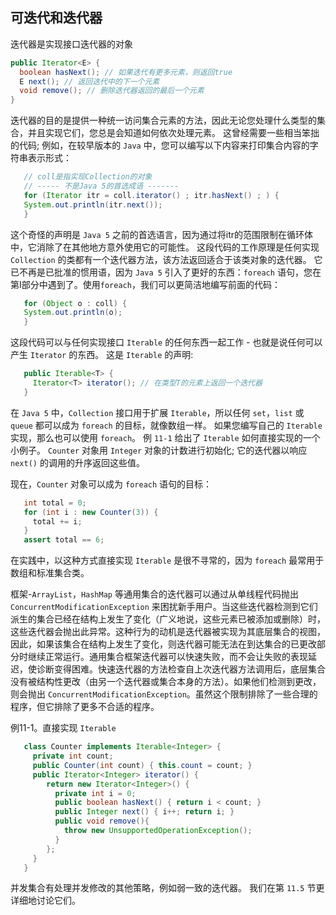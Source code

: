 ## 可迭代和迭代器

迭代器是实现接口迭代器的对象

```java
public Iterator<E> {
  boolean hasNext(); // 如果迭代有更多元素，则返回true
  E next(); // 返回迭代中的下一个元素
  void remove(); // 删除迭代器返回的最后一个元素
}
```

迭代器的目的是提供一种统一访问集合元素的方法，因此无论您处理什么类型的集合，并且实现它们，您总是会知道如何依次处理元素。 这曾经需要一些相当笨拙的代码; 例如，在较早版本的 `Java` 中，您可以编写以下内容来打印集合内容的字符串表示形式：

```java
   // coll是指实现Collection的对象
   // ----- 不是Java 5的首选成语 -------
   for (Iterator itr = coll.iterator() ; itr.hasNext() ; ) {
   System.out.println(itr.next());
   }
```

这个奇怪的声明是 `Java 5` 之前的首选语言，因为通过将itr的范围限制在循环体中，它消除了在其他地方意外使用它的可能性。 这段代码的工作原理是任何实现 `Collection` 的类都有一个迭代器方法，该方法返回适合于该类对象的迭代器。 它已不再是已批准的惯用语，因为 `Java 5` 引入了更好的东西：`foreach` 语句，您在第I部分中遇到了。使用`foreach`，我们可以更简洁地编写前面的代码：

```java
   for (Object o : coll) {
   System.out.println(o);
   }
```

这段代码可以与任何实现接口 `Iterable` 的任何东西一起工作 - 也就是说任何可以产生 `Iterator` 的东西。 这是 `Iterable` 的声明:

```java
   public Iterable<T> {
     Iterator<T> iterator(); // 在类型T的元素上返回一个迭代器
   } 
```

在 `Java 5` 中，`Collection` 接口用于扩展 `Iterable`，所以任何 `set`，`list` 或 `queue` 都可以成为 `foreach` 的目标，就像数组一样。 如果您编写自己的 `Iterable` 实现，那么也可以使用 `foreach`。 例 `11-1` 给出了 `Iterable` 如何直接实现的一个小例子。 `Counter` 对象用 `Integer` 对象的计数进行初始化; 它的迭代器以响应 `next()` 的调用的升序返回这些值。

现在，`Counter` 对象可以成为 `foreach` 语句的目标：

```java
   int total = 0;
   for (int i : new Counter(3)) {
     total += i;
   }
   assert total == 6;
```

在实践中，以这种方式直接实现 `Iterable` 是很不寻常的，因为 `foreach` 最常用于数组和标准集合类。

框架-`ArrayList`，`HashMap` 等通用集合的迭代器可以通过从单线程代码抛出 `ConcurrentModificationException` 来困扰新手用户。当这些迭代器检测到它们派生的集合已经在结构上发生了变化（广义地说，这些元素已被添加或删除）时，这些迭代器会抛出此异常。这种行为的动机是迭代器被实现为其底层集合的视图，因此，如果该集合在结构上发生了变化，则迭代器可能无法在到达集合的已更改部分时继续正常运行。通用集合框架迭代器可以快速失败，而不会让失败的表现延迟，使诊断变得困难。快速迭代器的方法检查自上次迭代器方法调用后，底层集合没有被结构性更改（由另一个迭代器或集合本身的方法）。如果他们检测到更改，则会抛出 `ConcurrentModificationException`。虽然这个限制排除了一些合理的程序，但它排除了更多不合适的程序。

例11-1。直接实现 `Iterable`

```java
   class Counter implements Iterable<Integer> {
     private int count;
     public Counter(int count) { this.count = count; }
     public Iterator<Integer> iterator() {
        return new Iterator<Integer>() {
          private int i = 0;
          public boolean hasNext() { return i < count; }
          public Integer next() { i++; return i; }
          public void remove(){
		    throw new UnsupportedOperationException(); 
		  }
        };
     }
   }
```

并发集合有处理并发修改的其他策略，例如弱一致的迭代器。 我们在第 `11.5` 节更详细地讨论它们。
















